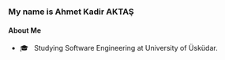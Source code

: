 ### My name is **Ahmet Kadir AKTAŞ**
#### About Me
- 🎓 &nbsp; Studying Software Engineering at University of Üsküdar.



